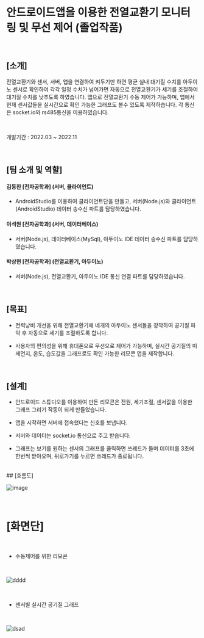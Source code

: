 # 안드로이드앱을 이용한 전열교환기 모니터링 및 무선 제어 (졸업작품)

<br>

## [소개]
전열교환기와 센서, 서버, 앱을 연결하여 켜두기만 하면 평균 실내 대기질 수치를 아두이노 센서로 확인하여 각각 일정 수치가 넘어가면 자동으로 전열교환기가 세기를 조절하여 대기질 수치를 낮추도록 하였습니다.
앱으로 전열교환기 수동 제어가 가능하며, 앱에서 현재 센서값들을 실시간으로 확인 가능한 그래프도 볼수 있도록 제작하습니다.
각 통신은 socket.io와 rs485통신을 이용하였습니다.

<br>


개발기간 : 2022.03 ~ 2022.11

<br>

## [팀 소개 및 역할]

#### 김동찬 [전자공학과] (서버, 클라이언트)
- AndroidStudio를 이용하여 클라이언트단을 만들고, 서버(Node.js)와 클라이언트(AndroidStudio) 데이터 송수신 파트를 담당하였습니다. 


#### 이석원 [전자공학과] (서버, 데이터베이스) 
- 서버(Node.js), 데이터베이스(MySql), 아두이노 IDE 데이터 송수신 파트를 담당하였습니다.


#### 박상현 [전자공학과] (전열교환기, 아두이노)
- 서버(Node.js), 전열교환기, 아두이노 IDE 통신 연결 파트를 담당하였습니다. 

<br>


## [목표]

- 전력낭비 개선을 위해 전열교환기에 네개의 아두이노 센서들을 장착하여 공기질 파악 후 자동으로 세기를 조절하도록 합니다.

- 사용자의 편의성을 위해 휴대폰으로 무선으로 제어가 가능하며, 실시간 공기질의 미세먼지, 온도, 습도값을 그래프로도 확인 가능한 리모콘 앱을 제작합니다.

<br> 

## [설계]

- 안드로이드 스튜디오를 이용하여 만든 리모콘은 전원, 세기조절, 센서값을 이용한 그래프 그리기 작동이 되게 만들었습니다.

- 앱을 시작하면 서버에 접속했다는 신호를 보냅니다.

- 서버와 데이터는 socket.io 통신으로 주고 받습니다.

- 그래프는 보기를 원하는 센서의 그래프를 클릭하면 쓰레드가 돌며 데이터를 3초에 한번씩 받아오며, 뒤로가기를 누르면 쓰레드가 종료됩니다.


<br> 
## [흐름도]

![image](https://github.com/user-attachments/assets/4228f0c4-93dc-4aad-b8a6-cf37e55dd707)


<br>

# [화면단]

<br>

- 수동제어를 위한 리모콘
  
<br>

![dddd](https://github.com/user-attachments/assets/c3324dfc-fb18-4bdd-9695-a4ae46165b8a)


<br>

- 센서별 실시간 공기질 그래프

  
<br>

![dsad](https://github.com/user-attachments/assets/85430d09-aeea-495c-81f0-52bb68d6038c)


